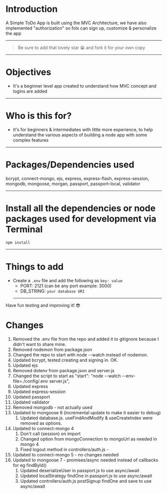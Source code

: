 # Introduction

A Simple ToDo App is built using the MVC Architecture, we have also implemented "authorization" so folx can sign up, customize & personalize the app

---

> Be sure to add that lovely star 😀 and fork it for your own copy

---

# Objectives

- It's a beginner level app created to understand how MVC concept and logins are added

---

# Who is this for?

- It's for beginners & intermediates with little more experience, to help understand the various aspects of building a node app with some complex features

---

# Packages/Dependencies used

bcrypt, connect-mongo, ejs, express, express-flash, express-session, mongodb, mongoose, morgan, passport, passport-local, validator

---

# Install all the dependencies or node packages used for development via Terminal

`npm install`

---

# Things to add

- Create a `.env` file and add the following as `key: value`
  - PORT: 2121 (can be any port example: 3000)
  - DB_STRING: `your database URI`
  ***

Have fun testing and improving it! 😎

# Changes

1. Removed the .env file from the repo and added it to gitignore because I didn't want to share mine.
2. Removed nodemon from package.json
3. Changed the repo to start with node --watch instead of nodemon.
4. Updated bcrypt, tested creating and signing in. OK.
5. Updated ejs
6. Removed dotenv from package.json and server.js
7. Changed the script to start as "start": "node --watch --env-file=./config/.env server.js",
8. Updated express
9. Updated express-session
10. Updated passport
11. Updated validator
12. Removed mongodb - not actually used
13. Updated to mongoose 6 (incremental update to make it easier to debug)
    1. Updated database.js. useFindAndModify & useCreateIndex were removed as options.
14. Updated to connect-mongo 4
    1. Don't call (session) on import
    2. Changed option from mongoConnection to mongoUrl as needed in mongo 4
    3. Fixed logout method in controllers/auth.js -
15. Updated to connect-mongo 5 - no changes needed
16. Updated to mongoose 7 - promises/async needed instead of callbacks for eg findById()
    1. Updated deserializeUser in passport.js to use async/await
    2. Updated localStrategy findOne in passport.js to use async/await
    3. Updated controllers/auth.js postSignup findOne and save to use async/await
